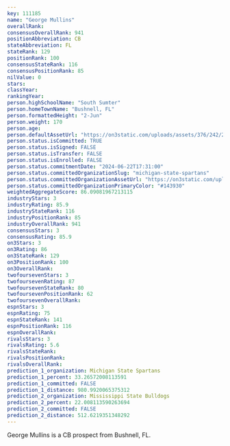 ```yaml
---
key: 111185
name: "George Mullins"
overallRank: 
consensusOverallRank: 941
positionAbbreviation: CB
stateAbbreviation: FL
stateRank: 129
positionRank: 100
consensusStateRank: 116
consensusPositionRank: 85
nilValue: 0
stars: 
classYear: 
rankingYear: 
person.highSchoolName: "South Sumter"
person.homeTownName: "Bushnell, FL"
person.formattedHeight: "2-Jun"
person.weight: 170
person.age: 
person.defaultAssetUrl: "https://on3static.com/uploads/assets/376/242/242376.png"
person.status.isCommitted: TRUE
person.status.isSigned: FALSE
person.status.isTransfer: FALSE
person.status.isEnrolled: FALSE
person.status.commitmentDate: "2024-06-22T17:31:00"
person.status.committedOrganizationSlug: "michigan-state-spartans"
person.status.committedOrganizationAssetUrl: "https://on3static.com/uploads/assets/37/150/150037.svg"
person.status.committedOrganizationPrimaryColor: "#143930"
weightedAggregateScore: 86.09081967213115
industryStars: 3
industryRating: 85.9
industryStateRank: 116
industryPositionRank: 85
industryOverallRank: 941
consensusStars: 3
consensusRating: 85.9
on3Stars: 3
on3Rating: 86
on3StateRank: 129
on3PositionRank: 100
on3OverallRank: 
twofoursevenStars: 3
twofoursevenRating: 87
twofoursevenStateRank: 80
twofoursevenPositionRank: 62
twofoursevenOverallRank: 
espnStars: 3
espnRating: 75
espnStateRank: 141
espnPositionRank: 116
espnOverallRank: 
rivalsStars: 3
rivalsRating: 5.6
rivalsStateRank: 
rivalsPositionRank: 
rivalsOverallRank: 
prediction_1_organization: Michigan State Spartans
prediction_1_percent: 33.26572008113591
prediction_1_committed: FALSE
prediction_1_distance: 980.9920065375312
prediction_2_organization: Mississippi State Bulldogs
prediction_2_percent: 22.008113590263694
prediction_2_committed: FALSE
prediction_2_distance: 512.6219351348292
---
```

George Mullins is a CB prospect from Bushnell, FL.